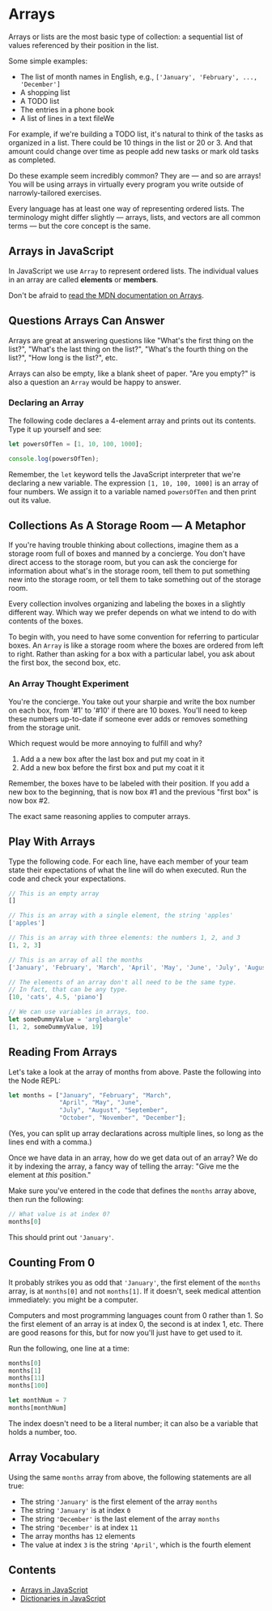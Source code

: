 # Arrays

Arrays or lists are the most basic type of collection: a sequential list of values referenced by their position in the list.

Some simple examples:

- The list of month names in English, e.g., `['January', 'February', ..., 'December']`
- A shopping list
- A TODO list
- The entries in a phone book
- A list of lines in a text fileWe

For example, if we're building a TODO list, it's natural to think of the tasks as organized in a list. There could be 10 things in the list or 20 or 3. And that amount could change over time as people add new tasks or mark old tasks as completed.

Do these example seem incredibly common? They are — and so are arrays! You will be using arrays in virtually every program you write outside of narrowly-tailored exercises.

Every language has at least one way of representing ordered lists. The terminology might differ slightly — arrays, lists, and vectors are all common terms — but the core concept is the same.

## Arrays in JavaScript

In JavaScript we use `Array` to represent ordered lists. The individual values in an array are called **elements** or **members**.

Don't be afraid to [read the MDN documentation on Arrays](https://developer.mozilla.org/en-US/docs/Web/JavaScript/Reference/Global_Objects/Array).

## Questions Arrays Can Answer

Arrays are great at answering questions like "What's the first thing on the list?", "What's the last thing on the list?", "What's the fourth thing on the list?", "How long is the list?", etc.

Arrays can also be empty, like a blank sheet of paper. "Are you empty?" is also a question an `Array` would be happy to answer.

### Declaring an Array

The following code declares a 4-element array and prints out its contents. Type it up yourself and see:

```javascript
let powersOfTen = [1, 10, 100, 1000];

console.log(powersOfTen);
```

Remember, the `let` keyword tells the JavaScript interpreter that we're declaring a new variable.
The expression `[1, 10, 100, 1000]` is an array of four numbers. We assign it to a variable named `powersOfTen` and then print out its value.

## Collections As A Storage Room — A Metaphor

If you're having trouble thinking about collections, imagine them as a storage room full of boxes and manned by a concierge. You don't have direct access to the storage room, but you can ask the concierge for information about what's in the storage room, tell them to put something new into the storage room, or tell them to take something out of the storage room.

Every collection involves organizing and labeling the boxes in a slightly different way. Which way we prefer depends on what we intend to do with contents of the boxes.

To begin with, you need to have some convention for referring to particular boxes. An `Array` is like a storage room where the boxes are ordered from left to right. Rather than asking for a box with a particular label, you ask about the first box, the second box, etc.

### An Array Thought Experiment

You're the concierge. You take out your sharpie and write the box number on each box, from '#1' to '#10' if there are 10 boxes. You'll need to keep these numbers up-to-date if someone ever adds or removes something from the storage unit.

Which request would be more annoying to fulfill and why?

1. Add a a new box after the last box and put my coat in it
1. Add a new box before the first box and put my coat it it

Remember, the boxes have to be labeled with their position. If you add a new box to the beginning, that is now box #1 and the previous "first box" is now box #2.

The exact same reasoning applies to computer arrays.

## Play With Arrays

Type the following code. For each line, have each member of your team state their expectations of what the line will do when executed. Run the code and check your expectations.

```javascript
// This is an empty array
[]

// This is an array with a single element, the string 'apples'
['apples']

// This is an array with three elements: the numbers 1, 2, and 3
[1, 2, 3]

// This is an array of all the months
['January', 'February', 'March', 'April', 'May', 'June', 'July', 'August', 'September', 'November', 'December']

// The elements of an array don't all need to be the same type.
// In fact, that can be any type.
[10, 'cats', 4.5, 'piano']

// We can use variables in arrays, too.
let someDummyValue = 'arglebargle'
[1, 2, someDummyValue, 19]
```

## Reading From Arrays

Let's take a look at the array of months from above. Paste the following into the Node REPL:

```javascript
let months = ["January", "February", "March",
              "April", "May", "June",
              "July", "August", "September",
              "October", "November", "December"];
```

(Yes, you can split up array declarations across multiple lines, so long as the lines end with a comma.)

Once we have data in an array, how do we get data out of an array? We do it by indexing the array, a fancy way of telling the array: "Give me the element at _this_ position."

Make sure you've entered in the code that defines the `months` array above, then run the following:

```javascript
// What value is at index 0?
months[0]
```

This should print out `'January'`.

## Counting From 0

It probably strikes you as odd that `'January'`, the first element of the `months` array, is at `months[0]` and not `months[1]`. If it doesn't, seek medical attention immediately: you might be a computer.

Computers and most programming languages count from 0 rather than 1. So the first element of an array is at index 0, the second is at index 1, etc. There are good reasons for this, but for now you'll just have to get used to it.

Run the following, one line at a time:

```javascript
months[0]
months[1]
months[11]
months[100]

let monthNum = 7
months[monthNum]
```

The index doesn't need to be a literal number; it can also be a variable that holds a number, too.

## Array Vocabulary

Using the same `months` array from above, the following statements are all true:

- The string `'January'` is the first element of the array `months`
- The string `'January'` is at index `0`
- The string `'December'` is the last element of the array `months`
- The string `'December'` is at index `11`
- The array months has `12` elements
- The value at index `3` is the string `'April'`, which is the fourth element

## Contents

- [Arrays in JavaScript](./Arrays.md)
- [Dictionaries in JavaScript](./Dictionaries.md)

